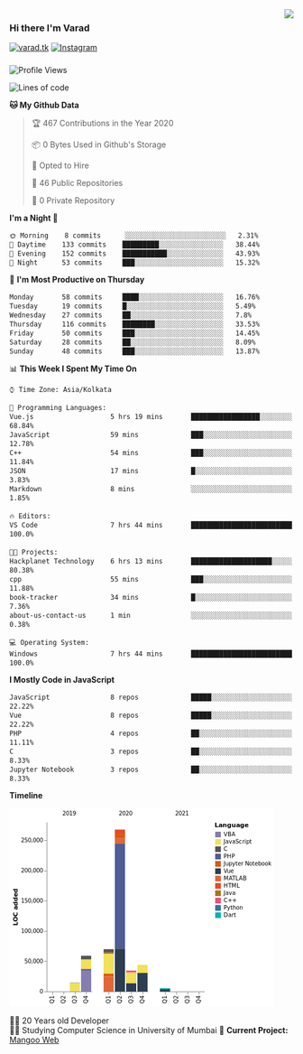 <img align='right' src="https://github-readme-stats.vercel.app/api?username=varadp2000&show_icons=true">

### Hi there I'm Varad

[![varad.tk](https://img.shields.io/static/v1?label=varad.tk&message=%20&color=yellow&logo=&style=flat-square&logoColor=white)](https://varad.tk/)
[![Instagram](https://img.shields.io/static/v1?label=Instagram&message=%20&color=orange&logo=Instagram&style=flat-square&logoColor=white)](https://www.instagram.com/varad.r.p/)

###
###
###

<!--START_SECTION:waka-->
![Profile Views](http://img.shields.io/badge/Profile%20Views-8-blue)

![Lines of code](https://img.shields.io/badge/From%20Hello%20World%20I%27ve%20Written-1.3%20million%20lines%20of%20code-blue)

**🐱 My Github Data** 

> 🏆 467 Contributions in the Year 2020
 > 
> 📦 0 Bytes Used in Github's Storage 
 > 
> 💼 Opted to Hire
 > 
> 📜 46 Public Repositories
 > 
> 🔑 0 Private Repository 
 > 
**I'm a Night 🦉** 

```text
🌞 Morning    8 commits      ░░░░░░░░░░░░░░░░░░░░░░░░░   2.31% 
🌆 Daytime    133 commits    █████████░░░░░░░░░░░░░░░░   38.44% 
🌃 Evening    152 commits    ███████████░░░░░░░░░░░░░░   43.93% 
🌙 Night      53 commits     ███░░░░░░░░░░░░░░░░░░░░░░   15.32%

```
📅 **I'm Most Productive on Thursday** 

```text
Monday       58 commits     ████░░░░░░░░░░░░░░░░░░░░░   16.76% 
Tuesday      19 commits     █░░░░░░░░░░░░░░░░░░░░░░░░   5.49% 
Wednesday    27 commits     ██░░░░░░░░░░░░░░░░░░░░░░░   7.8% 
Thursday     116 commits    ████████░░░░░░░░░░░░░░░░░   33.53% 
Friday       50 commits     ███░░░░░░░░░░░░░░░░░░░░░░   14.45% 
Saturday     28 commits     ██░░░░░░░░░░░░░░░░░░░░░░░   8.09% 
Sunday       48 commits     ███░░░░░░░░░░░░░░░░░░░░░░   13.87%

```


📊 **This Week I Spent My Time On** 

```text
⌚︎ Time Zone: Asia/Kolkata

💬 Programming Languages: 
Vue.js                   5 hrs 19 mins       █████████████████░░░░░░░░   68.84% 
JavaScript               59 mins             ███░░░░░░░░░░░░░░░░░░░░░░   12.78% 
C++                      54 mins             ███░░░░░░░░░░░░░░░░░░░░░░   11.84% 
JSON                     17 mins             █░░░░░░░░░░░░░░░░░░░░░░░░   3.83% 
Markdown                 8 mins              ░░░░░░░░░░░░░░░░░░░░░░░░░   1.85%

🔥 Editors: 
VS Code                  7 hrs 44 mins       █████████████████████████   100.0%

🐱‍💻 Projects: 
Hackplanet Technology    6 hrs 13 mins       ████████████████████░░░░░   80.38% 
cpp                      55 mins             ███░░░░░░░░░░░░░░░░░░░░░░   11.88% 
book-tracker             34 mins             █░░░░░░░░░░░░░░░░░░░░░░░░   7.36% 
about-us-contact-us      1 min               ░░░░░░░░░░░░░░░░░░░░░░░░░   0.38%

💻 Operating System: 
Windows                  7 hrs 44 mins       █████████████████████████   100.0%

```

**I Mostly Code in JavaScript** 

```text
JavaScript               8 repos             █████░░░░░░░░░░░░░░░░░░░░   22.22% 
Vue                      8 repos             █████░░░░░░░░░░░░░░░░░░░░   22.22% 
PHP                      4 repos             ██░░░░░░░░░░░░░░░░░░░░░░░   11.11% 
C                        3 repos             ██░░░░░░░░░░░░░░░░░░░░░░░   8.33% 
Jupyter Notebook         3 repos             ██░░░░░░░░░░░░░░░░░░░░░░░   8.33%

```


**Timeline**

![Chart not found](https://github.com/varadp2000/varadp2000/blob/master/charts/bar_graph.png) 


<!--END_SECTION:waka-->


👨‍💻 20 Years old Developer  
👨‍🎓 Studying Computer Science in University of Mumbai
🚧 **Current Project:** [Mangoo Web](https://github.com/varadp2000/mongoo-web)
